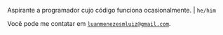 Aspirante a programador cujo código funciona ocasionalmente. | `he/him`

Você pode me contatar em [`luanmenezesmluiz@gmail.com`](luanmenezesmluiz@gmail.com).
